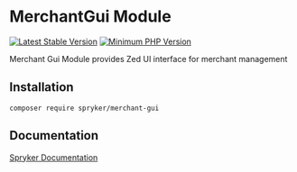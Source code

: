 # MerchantGui Module
[![Latest Stable Version](https://poser.pugx.org/spryker/merchant-gui/v/stable.svg)](https://packagist.org/packages/spryker/merchant-gui)
[![Minimum PHP Version](https://img.shields.io/badge/php-%3E%3D%208.0-8892BF.svg)](https://php.net/)

Merchant Gui Module provides Zed UI interface for merchant management
## Installation

```
composer require spryker/merchant-gui
```

## Documentation

[Spryker Documentation](https://docs.spryker.com)
